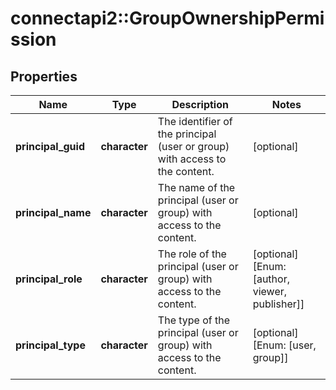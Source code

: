 # connectapi2::GroupOwnershipPermission


## Properties
Name | Type | Description | Notes
------------ | ------------- | ------------- | -------------
**principal_guid** | **character** | The identifier of the principal (user or group) with access to the content. | [optional] 
**principal_name** | **character** | The name of the principal (user or group) with access to the content. | [optional] 
**principal_role** | **character** | The role of the principal (user or group) with access to the content. | [optional] [Enum: [author, viewer, publisher]] 
**principal_type** | **character** | The type of the principal (user or group) with access to the content. | [optional] [Enum: [user, group]] 


